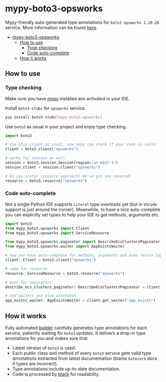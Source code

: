 # mypy-boto3-opsworks

Mypy-friendly auto-generated type annotations for `boto3 opsworks 1.10.28` service.
More information can be found [here](https://github.com/vemel/mypy_boto3).

- [mypy-boto3-opsworks](#mypy-boto3-opsworks)
  - [How to use](#how-to-use)
    - [Type checking](#type-checking)
    - [Code auto-complete](#code-auto-complete)
  - [How it works](#how-it-works)

## How to use

### Type checking

Make sure you have [mypy](https://github.com/python/mypy) installed ans activated in your IDE.

Install `boto3-stubs` for `opsworks` service.

```bash
pip install boto3-stubs[mypy-boto3-opsworks]
```

Use `boto3` as usual in your project and enjoy type checking.

```python
import boto3

# Use this client as usual, now mypy can check if your code is valid.
client = boto3.client("opsworks")

# works for session as well
session = boto3.session.Session(region="us-west-1")
session_client = session.client("opsworks")

# Do you prefer resource approach? We've got you covered!
resource = boto3.resource("opsworks")
```

### Code auto-complete

Not a single Python IDE supports `Literal` type overloads yet (but in `VSCode` support is just around the corner).
Meanwhile, to have a nice auto-complete you can explicitly set types to help your IDE to get methods, arguments etc.

```python
import boto3
from mypy_boto3.opsworks import Client
from mypy_boto3.opsworks import ServiceResource

from mypy_boto3.opsworks.paginator import DescribeEcsClustersPaginator
from mypy_boto3.opsworks.waiter import AppExistsWaiter

# now you have auto-complete for methods, arguments and even return types
client: Client = boto3.client("opsworks")

# same for resource
resource: ServiceResource = boto3.resource("opsworks")

# even for paginators
describe_ecs_clusters_paginator: DescribeEcsClustersPaginator = client.get_paginator("describe_ecs_clusters")

# and waiters are also annotated
app_exists_waiter: AppExistsWaiter = client.get_waiter("app_exists")
```

## How it works

Fully automated [builder](https://github.com/vemel/mypy_boto3) carefully generates
type annotations for each service, patiently waiting for `boto3` updates. It delivers
a drop-in type annotations for you and makes sure that:

- Latest version of `boto3` is used.
- Each public class and method of every `boto3` service gets valid type annotations
  extracted from latest documentation (blame `botocore` docs if types are incorrect).
- Type annotations include up-to-date documentation.
- Code is processed by [black](https://github.com/psf/black) for readability.